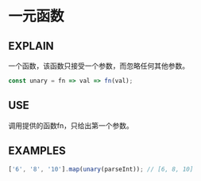 # 一元函数

## EXPLAIN 
一个函数，该函数只接受一个参数，而忽略任何其他参数。
```javascript
const unary = fn => val => fn(val);
```
 
## USE
调用提供的函数fn，只给出第一个参数。
## EXAMPLES 
```javascript
['6', '8', '10'].map(unary(parseInt)); // [6, 8, 10]
```
